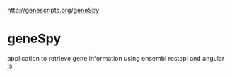 http://genescripts.org/geneSpy

geneSpy
=======
application to retrieve gene information using ensembl restapi and angular js
